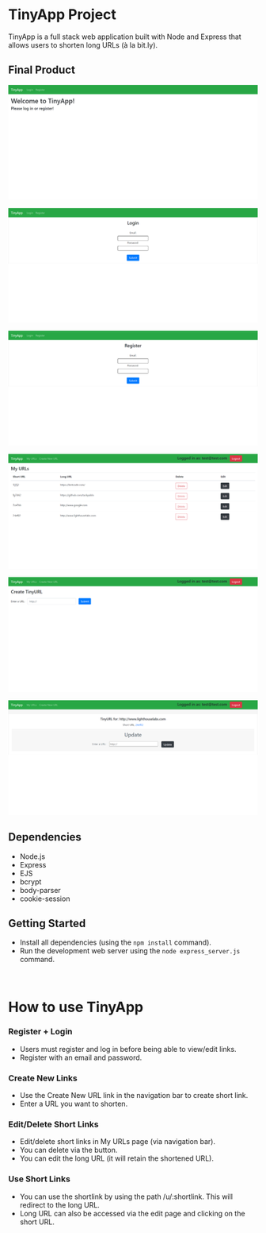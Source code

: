# TinyApp Project

TinyApp is a full stack web application built with Node and Express that allows users to shorten long URLs (à la bit.ly).

## Final Product

!["Home Page"](https://github.com/tackpablo/tinyapp/blob/master/docs/Main.png)

!["Login Page"](https://github.com/tackpablo/tinyapp/blob/master/docs/Login.png)

!["Register Page"](https://github.com/tackpablo/tinyapp/blob/master/docs/Register.png)

!["URL List Page"](https://github.com/tackpablo/tinyapp/blob/master/docs/List.png)

!["Create URL Page"](https://github.com/tackpablo/tinyapp/blob/master/docs/Create.png)

!["Edit URL Page"](https://github.com/tackpablo/tinyapp/blob/master/docs/Edit.png)

## Dependencies

- Node.js
- Express
- EJS
- bcrypt
- body-parser
- cookie-session

## Getting Started

- Install all dependencies (using the `npm install` command).
- Run the development web server using the `node express_server.js` command.

<br/>

# How to use TinyApp

### Register + Login

- Users must register and log in before being able to view/edit links.
- Register with an email and password.

### Create New Links

- Use the Create New URL link in the navigation bar to create short link.
- Enter a URL you want to shorten.

### Edit/Delete Short Links

- Edit/delete short links in My URLs page (via navigation bar).
- You can delete via the button.
- You can edit the long URL (it will retain the shortened URL).

### Use Short Links

- You can use the shortlink by using the path /u/:shortlink. This will redirect to the long URL.
- Long URL can also be accessed via the edit page and clicking on the short URL.
